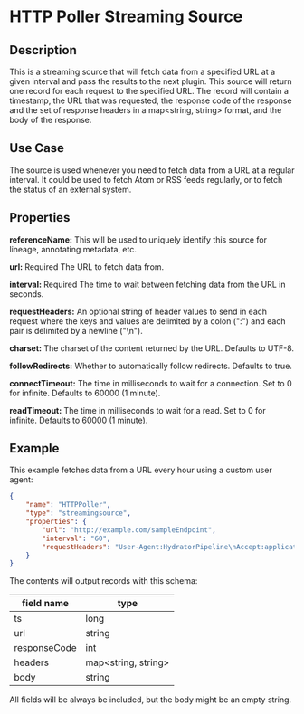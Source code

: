<!--- 
 * Copyright © 2020 Cask Data, Inc.
 *
 * Licensed under the Apache License, Version 2.0 (the "License"); you may not
 * use this file except in compliance with the License. You may obtain a copy of
 * the License at
 *
 * http://www.apache.org/licenses/LICENSE-2.0
 *
 * Unless required by applicable law or agreed to in writing, software
 * distributed under the License is distributed on an "AS IS" BASIS, WITHOUT
 * WARRANTIES OR CONDITIONS OF ANY KIND, either express or implied. See the
 * License for the specific language governing permissions and limitations under
 * the License.
 -->
# HTTP Poller Streaming Source

Description
-----------
This is a streaming source that will fetch data from a specified URL at a given interval and
pass the results to the next plugin. This source will return one record for each request to
the specified URL. The record will contain a timestamp, the URL that was requested, the response code
of the response and the set of response headers in a map<string, string> format, and the body of the response.

Use Case
--------
The source is used whenever you need to fetch data from a URL at a regular interval. It could be
used to fetch Atom or RSS feeds regularly, or to fetch the status of an external system.


Properties
----------
**referenceName:** This will be used to uniquely identify this source for lineage, annotating metadata, etc.

**url:** Required The URL to fetch data from.

**interval:** Required The time to wait between fetching data from the URL in seconds.

**requestHeaders:** An optional string of header values to send in each request where the keys and values are
delimited by a colon (":") and each pair is delimited by a newline ("\n").

**charset:** The charset of the content returned by the URL. Defaults to UTF-8.

**followRedirects:** Whether to automatically follow redirects. Defaults to true.

**connectTimeout:** The time in milliseconds to wait for a connection. Set to 0 for infinite. Defaults to 60000 (1 minute).

**readTimeout:** The time in milliseconds to wait for a read. Set to 0 for infinite. Defaults to 60000 (1 minute).

Example
-------
This example fetches data from a URL every hour using a custom user agent:

```json
{
    "name": "HTTPPoller",
    "type": "streamingsource",
    "properties": {
        "url": "http://example.com/sampleEndpoint",
        "interval": "60",
        "requestHeaders": "User-Agent:HydratorPipeline\nAccept:application/json"
    }
}
```

The contents will output records with this schema:

| field name     | type                |
| -------------- | ------------------- |
| ts             | long                |
| url            | string              |
| responseCode   | int                 |
| headers        | map<string, string> |
| body           | string              |

All fields will be always be included, but the body might be an empty string.
